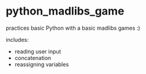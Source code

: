 # python_madlibs_game
practices basic Python with a basic madlibs games :)

includes:
* reading user input
* concatenation
* reassigning variables
